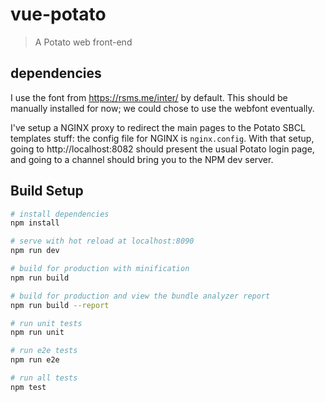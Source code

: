 # vue-potato

> A Potato web front-end

## dependencies

I use the font from https://rsms.me/inter/ by default. This should be manually
installed for now; we could chose to use the webfont eventually.

I've setup a NGINX proxy to redirect the main pages to the Potato SBCL templates
stuff: the config file for NGINX is `nginx.config`. With that setup, going to
http://localhost:8082 should present the usual Potato login page, and going to
a channel should bring you to the NPM dev server.

## Build Setup

``` bash
# install dependencies
npm install

# serve with hot reload at localhost:8090
npm run dev

# build for production with minification
npm run build

# build for production and view the bundle analyzer report
npm run build --report

# run unit tests
npm run unit

# run e2e tests
npm run e2e

# run all tests
npm test
```
